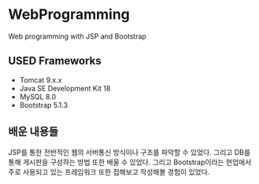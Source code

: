 # WebProgramming
Web programming with JSP and Bootstrap

## USED Frameworks
- Tomcat 9.x.x
- Java SE Development Kit 18
- MySQL 8.0
- Bootstrap 5.1.3


## 배운 내용들
JSP를 통한 전반적인 웹의 서버통신 방식이나 구조를 파악할 수 있었다. 
그리고 DB를 통해 게시판을 구성하는 방법 또한 배울 수 있었다.
그리고 Bootstrap이라는 현업에서 주로 사용되고 있는 프레임워크 또한 접해보고 작성해볼 경험이 있었다.
